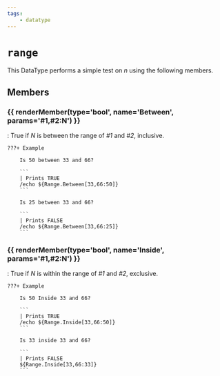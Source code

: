 ```yaml
---
tags:
    - datatype
---
```

# `range`

This DataType performs a simple test on _n_ using the following members.

## Members

### {{ renderMember(type='bool', name='Between', params='#1,#2:N') }}

:   True if _N_ is between the range of _#1_ and _#2_, inclusive.

    ???+ Example

        Is 50 between 33 and 66?

        ```
        | Prints TRUE
        /echo ${Range.Between[33,66:50]}
        ```

        Is 25 between 33 and 66?
        
        ```
        | Prints FALSE
        /echo ${Range.Between[33,66:25]}
        ```

### {{ renderMember(type='bool', name='Inside', params='#1,#2:N') }}

:   True if _N_ is within the range of _#1_ and _#2_, exclusive.

    ???+ Example

        Is 50 Inside 33 and 66?
        
        ```
        | Prints TRUE
        /echo ${Range.Inside[33,66:50]}
        ```

        Is 33 inside 33 and 66?
        
        ```
        | Prints FALSE
        ${Range.Inside[33,66:33]}
        ```


[bool]: datatype-bool.md

